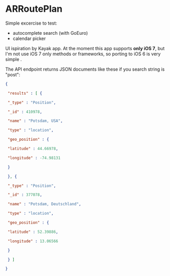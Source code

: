 ARRoutePlan
===========

Simple excercise to test:
* autocomplete search (with GoEuro)
* calendar picker

UI ispiration by Kayak app.
At the moment this app supports **only iOS 7**, but I'm not use iOS 7 only methods or frameworks,
so porting to iOS 6 is very simple .

The API endpoint returns JSON documents like these if you search string is "post":
```json
{

 "results" : [ {

 "_type" : "Position",

 "_id" : 410978,

 "name" : "Potsdam, USA",

 "type" : "location",

 "geo_position" : {

 "latitude" : 44.66978,

 "longitude" : -74.98131

 }

 }, {

 "_type" : "Position",

 "_id" : 377078,

 "name" : "Potsdam, Deutschland",

 "type" : "location",

 "geo_position" : {

 "latitude" : 52.39886,

 "longitude" : 13.06566

 }

 } ]

}
```
